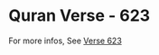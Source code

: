 # Quran Verse - 623 

For more infos, See [Verse 623](https://www.quranbookk.com/quran/search?q=623)